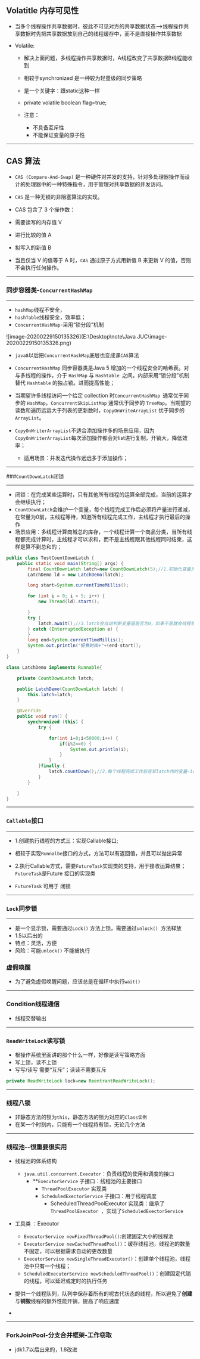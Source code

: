 ## Volatitle 内存可见性

* 当多个线程操作共享数据时，彼此不可见对方的共享数据状态-->线程操作共享数据时先把共享数据放到自己的线程缓存中，而不是直接操作共享数据

* Volatile:

  * 解决上面问题，多线程操作共享数据时，A线程改变了共享数据B线程能收到

  * 相较于synchronized 是一种较为轻量级的同步策略

  * 是一个关键字：跟static这种一样

  * private volatile boolean flag=true;

  * 注意：

    * 不具备互斥性
    * 不能保证变量的原子性

---

## CAS 算法

* `CAS (Compare-And-Swap)` 是一种硬件对并发的支持，针对多处理器操作而设计的处理器中的一种特殊指令，用于管理对共享数据的并发访问。

* `CAS` 是一种无锁的非阻塞算法的实现。 

*  CAS 包含了 3 个操作数：
  * 需要读写的内存值 V 
  *  进行比较的值 A 
  *  拟写入的新值 B 
*  当且仅当 V 的值等于 A 时，`CAS` 通过原子方式用新值 B 来更新 V 的值，否则不会执行任何操作。





---

### 同步容器类-`ConcurrentHashMap`

---

* `hashMap`线程不安全，
* `hashTable`线程安全，效率低；
* `ConcurrentHashMap`-采用“锁分段”机制

![image-20200229150135326](E:\Desktop\note\Java JUC\image-20200229150135326.png)

* `java8`以后把`ConcurrentHashMap`底层也变成课`CAS`算法

* `ConcurrentHashMap` 同步容器类是Java 5 增加的一个线程安全的哈希表。对与多线程的操作，介于 `HashMap` 与 `Hashtable `之间。内部采用“锁分段”机制替代 `Hashtable` 的独占锁。进而提高性能；
* 当期望许多线程访问一个给定 collection 时`ConcurrentHashMap `通常优于同步的 `HashMap`，`ConcurrentSkipListMap` 通常优于同步的 `TreeMap`。当期望的读数和遍历远远大于列表的更新数时，`CopyOnWriteArrayList` 优于同步的 `ArrayList`。

* `CopyOnWriterArrayList`不适合添加操作多的场景应用，因为`CopyOnWriterArrayList`每次添加操作都会对list进行复制，开销大，降低效率；
  * 适用场景：并发迭代操作远远多于添加操作；

---

###`CountDownLatch`闭锁

---

* 闭锁：在完成某些运算时，只有其他所有线程的运算全部完成，当前的运算才会继续执行；
* `CountDownLatch`会维护一个变量，每个线程完成工作后必须将产量进行递减，在常量为0前，主线程等待，知道所有线程完成工作，主线程才执行最后的操作
* 场景应用：多线程计算商城总的库存，一个线程计算一个商品分类，当所有线程都完成计算时，主线程才可以求和，而不是主线程跟其他线程同时结束，这样是算不到总和的；

```java
public class TestCountDownLatch {
	public static void main(String[] args) {
		final CountDownLatch latch=new CountDownLatch(5);//1.初始化变量为5
		LatchDemo ld = new LatchDemo(latch);

		long start=System.currentTimeMillis();

		for (int i = 0; i < 5; i++) {
			new Thread(ld).start();

		}
		try {
			latch.await();//3.latch会自动判断变量值是否为0，如果不是就会线程等待
		} catch (InterruptedException e) {
		}
		long end=System.currentTimeMillis();
		System.out.println("好费时间+"+(end-start));
	}
}

class LatchDemo implements Runnable{

	private CountDownLatch latch;

	public LatchDemo(CountDownLatch latch) {
		this.latch=latch;
	}

	@Override
	public void run() {
		synchronized (this) {
			try {

				for(int i=0;i<50000;i++) {
					if(i%2==0) {
						System.out.println(i);
					}
				}
			}finally {
				latch.countDown();//2.每个线程完成工作后豆浆latch内的变量-1操作
			}
		}

	}
}
```

---

### `Callable`接口

---

* 1.创建执行线程的方式三：实现Callable接口;
* 相较于实现`Runnalbe`接口的方式，方法可以有返回值，并且可以抛出异常

 * 2.执行Callable方式，需要`FutureTask`实现类的支持，用于接收运算结果；`FutureTask`是Future 接口的实现类
 * `FutureTask` 可用于 闭锁

---

### `Lock`同步锁

---

* 是一个显示锁，需要通过`Lock()` 方法上锁，需要通过`unlock() `方法释放
* 1.5以后出的
* 特点：灵活，方便
* 风险：可能`unlock()` 不能被执行 

### 虚假唤醒

* 为了避免虚假唤醒问题，应该总是在循环中执行`wait()`





---

### Condition线程通信

* 线程交替输出





---

### `ReadWriteLock`读写锁

* 根操作系统里面讲的那个什么一样，好像是读写策略方面
* 写上锁，读不上锁
* 写写/读写  需要“互斥”；读读不需要互斥

```java
private ReadWriteLock lock=new ReentrantReadWriteLock();
```

---

### 线程八锁

* 非静态方法的锁为`this`，静态方法的锁为对应的`Class实例`
* 在某一个时刻内，只能有一个线程持有锁，无论几个方法

---

### 线程池--很重要很实用

* 线程池的体系结构
  * `java.util.concurrent.Executor`：负责线程的使用和调度的接口
    * \**`ExecutorService` 子接口：线程池的主要接口
      * `ThreadPoolExecutor` 实现类
      * `ScheduledExectorService` 子接口：用于线程调度
        * ScheduledThreadPoolExecutor 实现类：继承了`ThreadPoolExecutor `，实现了`ScheduledExectorService `
* 工具类 ：Executor
  * `ExecutorService newFixedThreadPool()`:创建固定大小的线程池
  * `ExecutorService newCachedThreadPool()`：缓存线程池，线程池的数量不固定，可以根据需求自动的更改数量
  * `ExecutorService newSingleThreadExecutor()`：创建单个线程池，线程池中只有一个线程；
  * `ScheduledExecutorService newScheduledThreadPool()`：创建固定代销的线程，可以延迟或定时的执行任务

* 提供一个线程队列，队列中保存着所有的呢古代状态的线程，所以避免了**创建**与**销毁**线程的额外性能开销，提高了响应速度
* 

---

### ForkJoinPool-分支合并框架-工作窃取

* jdk1.7以后出来的，1.8改进